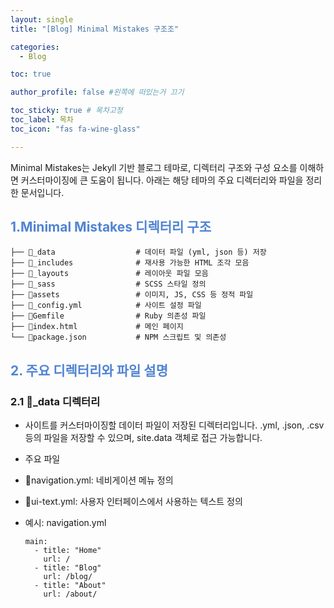 ```yaml
---
layout: single
title: "[Blog] Minimal Mistakes 구조조"

categories:
  - Blog

toc: true

author_profile: false #왼쪽에 떠있는거 끄기

toc_sticky: true # 목차고정
toc_label: 목차
toc_icon: "fas fa-wine-glass"

---
```



Minimal Mistakes는 Jekyll 기반 블로그 테마로, 디렉터리 구조와 구성 요소를 이해하면 커스터마이징에 큰 도움이 됩니다. 아래는 해당 테마의 주요 디렉터리와 파일을 정리한 문서입니다.

## <span style="color:rgb(81, 132, 209) ;"> 1.Minimal Mistakes 디렉터리 구조
```minimal-mistakes/
├── 📁_data                  # 데이터 파일 (yml, json 등) 저장
├── 📁_includes              # 재사용 가능한 HTML 조각 모음
├── 📁_layouts               # 레이아웃 파일 모음
├── 📁_sass                  # SCSS 스타일 정의
├── 📁assets                 # 이미지, JS, CSS 등 정적 파일
├── 📝_config.yml            # 사이트 설정 파일
├── 📝Gemfile                # Ruby 의존성 파일
├── 📝index.html             # 메인 페이지
└── 📝package.json           # NPM 스크립트 및 의존성
```


## <span style="color:rgb(81, 132, 209) ;"> 2. 주요 디렉터리와 파일 설명

### 2.1 📁_data 디렉터리
- 사이트를 커스터마이징할 데이터 파일이 저장된 디렉터리입니다. .yml, .json, .csv 등의 파일을 저장할 수 있으며, site.data 객체로 접근 가능합니다.

- 주요 파일
- 📘navigation.yml: 네비게이션 메뉴 정의
- 📘ui-text.yml: 사용자 인터페이스에서 사용하는 텍스트 정의
- 예시: navigation.yml

  ```
  main:
    - title: "Home"
      url: /
    - title: "Blog"
      url: /blog/
    - title: "About"
      url: /about/
  ```